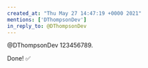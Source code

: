 ```yaml
---
created_at: "Thu May 27 14:47:19 +0000 2021"
mentions: ['DThompsonDev']
in_reply_to: @DThompsonDev
---
```


@DThompsonDev 123456789.

Done! ✅